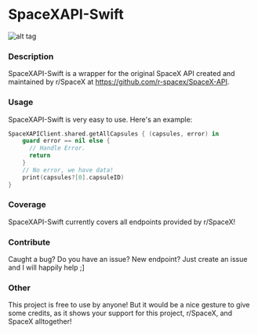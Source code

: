 # SpaceXAPI-Swift
![alt tag](https://coverfiles.alphacoders.com/801/80116.png)

### Description
SpaceXAPI-Swift is a wrapper for the original SpaceX API created and maintained by r/SpaceX at https://github.com/r-spacex/SpaceX-API.

### Usage
SpaceXAPI-Swift is very easy to use. Here's an example:
```swift
SpaceXAPIClient.shared.getAllCapsules { (capsules, error) in
    guard error == nil else {
      // Handle Error.
      return
    }
    // No error, we have data!
    print(capsules?[0].capsuleID)
}
```

### Coverage
SpaceXAPI-Swift currently covers all endpoints provided by r/SpaceX!

### Contribute
Caught a bug? Do you have an issue? New endpoint? Just create an issue and I will happily help ;]

### Other
This project is free to use by anyone! But it would be a nice gesture to give some credits, as it shows your support for this project, r/SpaceX, and SpaceX alltogether!
